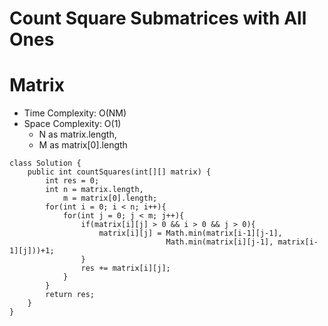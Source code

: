 # Count Square Submatrices with All Ones
# Matrix
* Time Complexity: O(NM)
* Space Complexity: O(1)
	* N as matrix.length,
	* M as matrix[0].length
```
class Solution {
    public int countSquares(int[][] matrix) {
        int res = 0;
        int n = matrix.length,
            m = matrix[0].length;
        for(int i = 0; i < n; i++){
            for(int j = 0; j < m; j++){
                if(matrix[i][j] > 0 && i > 0 && j > 0){
                    matrix[i][j] = Math.min(matrix[i-1][j-1],
                                   Math.min(matrix[i][j-1], matrix[i-1][j]))+1;
                }   
                res += matrix[i][j];
            }
        }
        return res;
    }
}
```